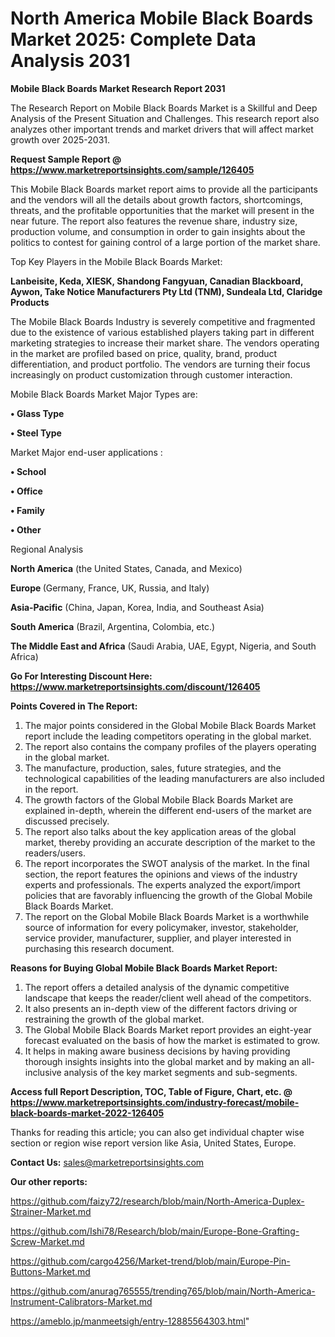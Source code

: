 # North America Mobile Black Boards Market 2025: Complete Data Analysis 2031

<strong>Mobile Black Boards Market Research Report 2031</strong>

The Research Report on Mobile Black Boards Market is a Skillful and Deep Analysis of the Present Situation and Challenges. This research report also analyzes other important trends and market drivers that will affect market growth over 2025-2031.

<strong>Request Sample Report @ <a href=https://www.marketreportsinsights.com/sample/126405>https://www.marketreportsinsights.com/sample/126405</a></strong>

This Mobile Black Boards market report aims to provide all the participants and the vendors will all the details about growth factors, shortcomings, threats, and the profitable opportunities that the market will present in the near future. The report also features the revenue share, industry size, production volume, and consumption in order to gain insights about the politics to contest for gaining control of a large portion of the market share.

Top Key Players in the Mobile Black Boards Market:

<strong>Lanbeisite, Keda, XIESK, Shandong Fangyuan, Canadian Blackboard, Aywon, Take Notice Manufacturers Pty Ltd (TNM), Sundeala Ltd, Claridge Products</strong>

The Mobile Black Boards Industry is severely competitive and fragmented due to the existence of various established players taking part in different marketing strategies to increase their market share. The vendors operating in the market are profiled based on price, quality, brand, product differentiation, and product portfolio. The vendors are turning their focus increasingly on product customization through customer interaction.

Mobile Black Boards Market Major Types are:

<strong>• Glass Type

• Steel Type</strong>

Market Major end-user applications :

<strong>• School

• Office

• Family

• Other</strong>

Regional Analysis

</u><strong><b>North America</b></strong> (the United States, Canada, and Mexico)

<strong><b>Europe </b></strong>(Germany, France, UK, Russia, and Italy)

<strong><b>Asia-Pacific</b></strong> (China, Japan, Korea, India, and Southeast Asia)

<strong><b>South America</b></strong> (Brazil, Argentina, Colombia, etc.)

<strong><b>The Middle East and Africa</b></strong> (Saudi Arabia, UAE, Egypt, Nigeria, and South Africa)

<strong>Go For Interesting Discount Here: <a href=https://www.marketreportsinsights.com/discount/126405>https://www.marketreportsinsights.com/discount/126405</a></strong>

<strong>Points Covered in The Report:</strong>
<ol>
  <li>The major points considered in the Global Mobile Black Boards Market report include the leading competitors operating in the global market.</li>
  <li>The report also contains the company profiles of the players operating in the global market.</li>
  <li>The manufacture, production, sales, future strategies, and the technological capabilities of the leading manufacturers are also included in the report.</li>
  <li>The growth factors of the Global Mobile Black Boards Market are explained in-depth, wherein the different end-users of the market are discussed precisely.</li>
  <li>The report also talks about the key application areas of the global market, thereby providing an accurate description of the market to the readers/users.</li>
  <li>The report incorporates the SWOT analysis of the market. In the final section, the report features the opinions and views of the industry experts and professionals. The experts analyzed the export/import policies that are favorably influencing the growth of the Global Mobile Black Boards Market.</li>
  <li>The report on the Global Mobile Black Boards Market is a worthwhile source of information for every policymaker, investor, stakeholder, service provider, manufacturer, supplier, and player interested in purchasing this research document.</li>
</ol>
<strong>Reasons for Buying Global Mobile Black Boards Market Report:</strong>

<ol>
  <li>The report offers a detailed analysis of the dynamic competitive landscape that keeps the reader/client well ahead of the competitors.</li>
  <li>It also presents an in-depth view of the different factors driving or restraining the growth of the global market.</li>
  <li>The Global Mobile Black Boards Market report provides an eight-year forecast evaluated on the basis of how the market is estimated to grow.</li>
  <li>It helps in making aware business decisions by having providing thorough insights insights into the global market and by making an all-inclusive analysis of the key market segments and sub-segments.</li>
</ol>
<strong>Access full Report Description, TOC, Table of Figure, Chart, etc. @ <a href=https://www.marketreportsinsights.com/industry-forecast/mobile-black-boards-market-2022-126405>https://www.marketreportsinsights.com/industry-forecast/mobile-black-boards-market-2022-126405</a></strong>


Thanks for reading this article; you can also get individual chapter wise section or region wise report version like Asia, United States, Europe.

<strong>Contact Us:</strong>
sales@marketreportsinsights.com

<strong>Our other reports:</strong>

<a href=https://github.com/faizy72/research/blob/main/North-America-Duplex-Strainer-Market.md>https://github.com/faizy72/research/blob/main/North-America-Duplex-Strainer-Market.md</a>

<a href=https://github.com/Ishi78/Research/blob/main/Europe-Bone-Grafting-Screw-Market.md>https://github.com/Ishi78/Research/blob/main/Europe-Bone-Grafting-Screw-Market.md</a>

<a href=https://github.com/cargo4256/Market-trend/blob/main/Europe-Pin-Buttons-Market.md>https://github.com/cargo4256/Market-trend/blob/main/Europe-Pin-Buttons-Market.md</a>

<a href=https://github.com/anurag765555/trending765/blob/main/North-America-Instrument-Calibrators-Market.md>https://github.com/anurag765555/trending765/blob/main/North-America-Instrument-Calibrators-Market.md</a>

<a href=https://ameblo.jp/manmeetsigh/entry-12885564303.html>https://ameblo.jp/manmeetsigh/entry-12885564303.html</a>"
